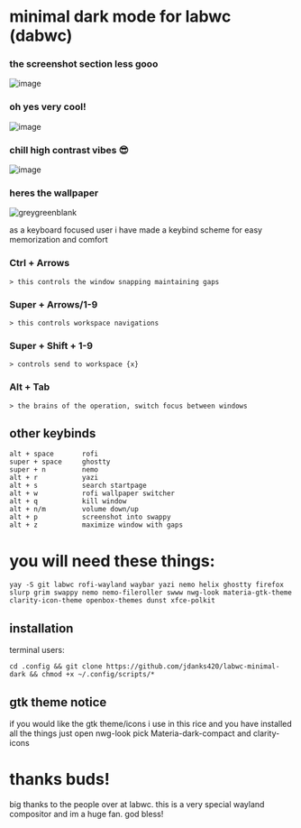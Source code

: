
# minimal dark mode for labwc (dabwc)


### the screenshot section less gooo
![image](https://github.com/user-attachments/assets/c3dc7dc6-ed7d-4821-9a09-c455f8f0a90c)
### oh yes very cool!
![image](https://github.com/user-attachments/assets/97a2ad79-0f56-420d-be4c-281f6d1a9910)
### chill high contrast vibes 😎
![image](https://github.com/user-attachments/assets/3cbb2f27-2e53-486d-9f65-b82deda79e23)
### heres the wallpaper
![greygreenblank](https://github.com/user-attachments/assets/d9fc179d-4afd-473d-bd61-ffde37497e66)

as a keyboard focused user i have made a keybind scheme for easy memorization and comfort

### Ctrl + Arrows
    > this controls the window snapping maintaining gaps

### Super + Arrows/1-9
    > this controls workspace navigations

### Super + Shift + 1-9
    > controls send to workspace {x}

### Alt + Tab
    > the brains of the operation, switch focus between windows

## other keybinds
```
alt + space       rofi
super + space     ghostty
super + n         nemo
alt + r           yazi
alt + s           search startpage
alt + w           rofi wallpaper switcher
alt + q           kill window
alt + n/m         volume down/up
alt + p           screenshot into swappy
alt + z           maximize window with gaps
```
# you will need these things:
```
yay -S git labwc rofi-wayland waybar yazi nemo helix ghostty firefox slurp grim swappy nemo nemo-fileroller swww nwg-look materia-gtk-theme clarity-icon-theme openbox-themes dunst xfce-polkit
```
## installation
terminal users:
```
cd .config && git clone https://github.com/jdanks420/labwc-minimal-dark && chmod +x ~/.config/scripts/*
```
## gtk theme notice
if you would like the gtk theme/icons i use in this rice and you have installed all the things just open nwg-look pick Materia-dark-compact and clarity-icons

# thanks buds!
big thanks to the people over at labwc. this is a very special wayland compositor and im a huge fan. god bless!
